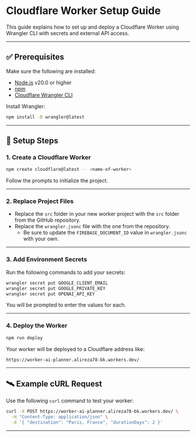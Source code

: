# Cloudflare Worker Setup Guide

This guide explains how to set up and deploy a Cloudflare Worker using Wrangler CLI with secrets and external API access.

---

## ✅ Prerequisites

Make sure the following are installed:

- [Node.js](https://nodejs.org/) v20.0 or higher  
- [npm](https://www.npmjs.com/)
- [Cloudflare Wrangler CLI](https://developers.cloudflare.com/workers/wrangler/install/)

Install Wrangler:

```bash
npm install -D wrangler@latest
```

---

## 🚀 Setup Steps

### 1. Create a Cloudflare Worker

```bash
npm create cloudflare@latest -- <name-of-worker>
```

Follow the prompts to initialize the project.

---

### 2. Replace Project Files

- Replace the `src` folder in your new worker project with the `src` folder from the GitHub repository.
- Replace the `wrangler.jsonc` file with the one from the repository.
  - Be sure to update the `FIREBASE_DOCUMENT_ID` value in `wrangler.jsonc` with your own.

---

### 3. Add Environment Secrets

Run the following commands to add your secrets:

```bash
wrangler secret put GOOGLE_CLIENT_EMAIL
wrangler secret put GOOGLE_PRIVATE_KEY
wrangler secret put OPENAI_API_KEY
```

You will be prompted to enter the values for each.

---

### 4. Deploy the Worker

```bash
npm run deploy
```

Your worker will be deployed to a Cloudflare address like:

```
https://worker-ai-planner.alireza78-bk.workers.dev/
```

---

## 🛰️ Example cURL Request

Use the following `curl` command to test your worker:

```bash
curl -X POST https://worker-ai-planner.alireza78-bk.workers.dev/ \
  -H "Content-Type: application/json" \
  -d '{ "destination": "Paris, France", "durationDays": 2 }'
```

---
